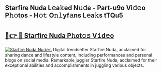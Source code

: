 ## Starfire Nuda L𝚎a𝚔ed N𝚞𝚍e - Part-u9o Vi𝚍𝚎o P𝚑𝚘tos - H𝚘𝚝 O𝚗𝚕yf𝚊ns L𝚎a𝚔s tTQu5

# <h2><a href="http://kfdo4d.oniu.top/?m=Starfire+Nuda">🔗👉 🔴 Starfire Nuda P𝚑ot𝚘𝚜 V𝚒d𝚎o</a></h2>

[![Starfire Nuda Nu𝚍e𝚜](https://i.imgur.com/0qMVB7G.gif)](http://kfdo4d.oniu.top/?m=Starfire+Nuda)
Digital trendsetter Starfire Nuda, acclaimed for sharing dance and lifestyle content, including performances and personal blogs on social media. Remarkable juggler Starfire Nuda, acclaimed for their exceptional abilities and accomplishments in juggling various objects.  
